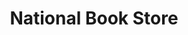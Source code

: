 ---
title: "National Book Store"
url: /manila/national-book-store-paz-mendoza-guazon-street/
shop: Bücher
---